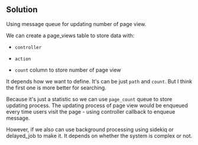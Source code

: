 Solution
------------
Using message queue for updating number of page view.

We can create a page_views table to store data with: 

- `controller` 

- `action`

- `count` column to store number of page view

It depends how we want to define. It's can be just `path` and `count`. But I think the first one is more better for searching.

Because it's just a statistic so we can use `page_count` queue to store updating process. The updating process of page view would be enqueued every time users visit the page - using controller callback to enqueue message.

However, if we also can use background processing using sidekiq or delayed_job to make it. It depends on whether the system is complex or not. 